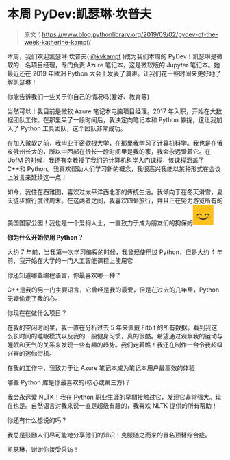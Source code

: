# 本周 PyDev:凯瑟琳·坎普夫

> 原文：<https://www.blog.pythonlibrary.org/2019/09/02/pydev-of-the-week-katherine-kampf/>

本周，我们欢迎凯瑟琳·坎普夫( [@kvkampf](https://twitter.com/kvkampf) )成为我们本周的 PyDev！凯瑟琳是微软的一名项目经理，专门负责 Azure 笔记本，这是微软版的 Jupyter 笔记本。她最近还在 2019 年欧洲 Python 大会上发表了演讲。让我们花一些时间来更好地了解凯瑟琳！

你能告诉我们一些关于你自己的情况吗(爱好、教育等)

当然可以！我目前是微软 Azure 笔记本电脑项目经理。2017 年入职，开始在大数据团队工作。在那里呆了一段时间后，我决定向笔记本和 Python 靠拢，这让我加入了 Python 工具团队，这个团队非常成功。

 在加入微软之前，我毕业于密歇根大学，在那里我学习了计算机科学。我也是在俄亥俄州长大的，所以中西部在很长一段时间里是我的家，我会永远爱着它。在 UofM 的时候，我还有幸教授了我们的计算机科学入门课程，该课程涵盖了 C++和 Python。我喜欢帮助人们学习新的概念，我很高兴我能以某种形式在会议上发言来延续这一点！

 如今，我住在西雅图，喜欢过太平洋西北部的传统生活。我倾向于在冬天滑雪，夏天徒步旅行度过周末。在这两者之间，我喜欢四处旅行，并且正在努力游览所有的美国国家公园！我也是一个爱狗人士，一直致力于成为朋友们的狗保姆![ðŸ˜Š](img/e965aa87fb2dcc15ecaa0a6580d1f92a.png)

**你为什么开始使用 Python？**

大约 7 年前，当我第一次学习编程的时候，我曾经使用过 Python，但是大约 4 年前，我开始在大学的一门人工智能课程上使用它

你还知道哪些编程语言，你最喜欢哪一种？

C++是我的另一门主要语言，它曾经是我的最爱，但是在过去的几年里，Python 无疑偷走了我的心。

你现在在做什么项目？

在我的空闲时间里，我一直在分析过去 5 年来佩戴 Fitbit 的所有数据。看到我这么长时间的睡眠模式以及我的一般健身习惯，真的很酷。希望通过观察我的运动与睡眠和天气的关系来发现一些有趣的趋势。我们走着瞧！我还在制作一台令我超级兴奋的迷你街机。

在我的工作中，我致力于让 Azure 笔记本成为笔记本用户最高效的体验

哪些 Python 库是你最喜欢的(核心或第三方)？

我会永远爱 NLTK！我在 Python 职业生涯的早期接触过它，发现它非常强大。现在也是。自然语言对我来说一直是超级有趣的，我喜欢 NLTK 提供的所有帮助！

你还有什么想说的吗？

我总是鼓励人们尽可能地分享他们的知识！克服随之而来的冒名顶替综合症。

凯瑟琳，谢谢你接受采访！